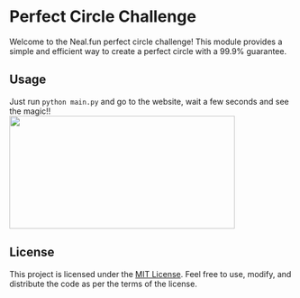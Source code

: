 # Perfect Circle Challenge

Welcome to the Neal.fun perfect circle challenge! This module provides a simple and efficient way to create a perfect circle with a 99.9% guarantee.

## Usage

Just run `python main.py` and go to the website, wait a few seconds and see the magic!! 
<br/>
<img src="https://preview.redd.it/made-a-bot-that-draws-on-for-me-im-almost-positive-that-a-v0-yi54bdaemh4b1.png?auto=webp&s=0e4cb976a43c6662cf2112607cf36d5b2b9b4f9d" height=200 width=400/>
## License

This project is licensed under the [MIT License](https://opensource.org/license/mit/). Feel free to use, modify, and distribute the code as per the terms of the license.

